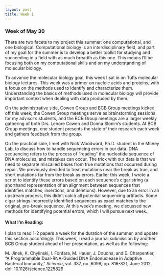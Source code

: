 ```yaml
---
layout: post
title: Week 1
---
```


### Week of May 30

There are two facets to my project this summer: one computational, and one biological. Computational biology is an interdisciplinary field, and part of my goal for the summer is to develop a better toolkit for studying and succeeding in a field with as much breadth as this one. This means I’ll be focusing both on my computational skills and on my understanding of molecular biology.

To advance the molecular biology goal, this week I sat in on Tufts molecular biology lectures. This week was a primer on nucleic acids and proteins, with a focus on the methods used to identify and characterize them. Understanding the basics of methods used in molecular biology will provide important context when dealing with data produced by them. 

On the administrative side, Cowen Group and BCB Group meetings kicked off this week; the Cowen Group meetings serve as brainstorming sessions for my advisor’s students, and the BCB Group meetings are a larger weekly gathering of both Drs. Lenore Cowen and Donna Slonim’s students. At BCB Group meetings, one student presents the state of their research each week and gathers feedback from the group. 

On the practical side, I met with Nick Woodward, Ph.D. student in the McVey Lab, to discuss how to handle sequencing errors in our data. DNA sequencing refers to the process of “reading” the nucleotide sequence of DNA molecules, and mistakes can occur. The trick with our data is that we need to separate miscalled bases from true mutations that occurred during repair. We previously decided to treat mutations near the break as true, and short mutations far from the break as errors. Earlier this week, I wrote a script to identify these errors based on each sequence’s cigar string (a shorthand representation of an alignment between sequences that identifies matches, insertions, and deletions). However, due to an error in an upstream process, this didn’t catch all potential sequencing artifacts. Some cigar strings incorrectly identified sequences as exact matches to the original, pre-break sequence. At this week’s meeting, we discussed new methods for identifying potential errors, which I will pursue next week.

#### What I’m Reading: 
I plan to read 1-2 papers a week for the duration of the summer, and update this section accordingly. This week, I read a journal submission by another BCB Group student ahead of her presentation, as well as the following:

M. Jinek, K. Chylinski, I. Fonfara, M. Hauer, J. Doudna, and E. Charpentier, “A Programmable Dual-RNA-Guided DNA Endonuclease in Adaptive Bacterial Immunity,” _Science_, vol. 337, no. 6096, pp. 816-821, June 2012. doi: 10.1126/science.1225829

